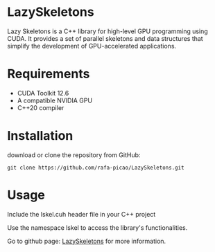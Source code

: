 # LazySkeletons

Lazy Skeletons is a C++ library for high-level GPU programming using CUDA. It provides a set of parallel skeletons and data structures that simplify the development of GPU-accelerated applications.

# Requirements

- CUDA Toolkit 12.6
- A compatible NVIDIA GPU
- C++20 compiler

# Installation
download or clone the repository from GitHub:

```bashgit clone
git clone https://github.com/rafa-picao/LazySkeletons.git
```

# Usage
Include the lskel.cuh header file in your C++ project

Use the namespace lskel to access the library's functionalities.

Go to github page: [LazySkeletons](https://rafa-picao.github.io/LazySkeletons/) for more information.


